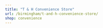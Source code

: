 ```yaml
---
title: "T & H Convenience Store"
url: /birmingham/t-and-h-convenience-store/
shop: convenience
---
```

